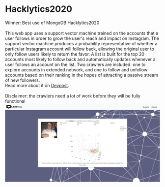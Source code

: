 # Hacklytics2020
Winner: Best use of MongoDB Hacklytics2020
\
\
This web app uses a support vector machine trained on the accounts that a user follows in order to grow the user's reach and impact on Instagram. The support vector machine produces a probability representative of whether a particular Instagram account will follow back, allowing the original user to only follow users likely to return the favor. A list is built for the top 20 accounts most likely to follow back and automatically updates whenever a user follows an account on the list. Two crawlers are included: one to explore accounts in extended network, and one to follow and unfollow accounts based on their ranking in the hopes of attracting a passive stream of new followers.
\
Read more about it on [Devpost](https://devpost.com/software/lead-dog).
\
\
Disclaimer: the crawlers need a lot of work before they will be fully functional
\
![ss](results.PNG)
